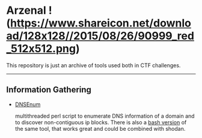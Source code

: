 # Arzenal !(https://www.shareicon.net/download/128x128//2015/08/26/90999_red_512x512.png)

This repository is just an archive of tools used both in CTF challenges.

--------------

Information Gathering
---------------------
* [DNSEnum](https://github.com/fwaeytens/dnsenum)

    multithreaded perl script to enumerate DNS information of a domain and to discover non-contiguous ip blocks.
    There is also a [bash version](https://github.com/theMiddleBlue/DNSenum) of the same tool, that works great and could be    combined with shodan.    
